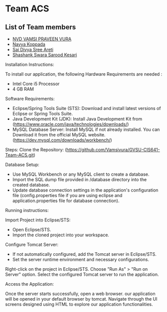 # Team ACS
## List of Team members

* [NVD VAMSI PRAVEEN VURA](https://github.com/Vamsivura/CIS641-HW2-Vamsivura)
* [Navya Koppada](https://github.com/NavyaKoppada/CIS641-HW2-Koppada "Navya Homework02 Page")
* [Sai Divya Sree Areti](https://github.com/Divyaareti0069/CIS641-HW2-Areti)
* [Shashank Swara Sarood Kesari](https://github.com/saroodshashank/CIS641-HW2-kesari)

Installation Instructions:

To install our application, the following Hardware Requirements are needed :
* Intel Core i5 Processor
* 4 GB RAM

Software Requirements:
* Eclipse/Spring Tools Suite (STS):
    Download and install latest versions of  Eclipse or Spring Tools Suite.
* Java Development Kit (JDK):
    Install Java Development Kit from (https://www.oracle.com/java/technologies/downloads/)
* MySQL Database Server:
    Install MySQL if not already installed. You can Download it from the official MySQL website.(https://dev.mysql.com/downloads/workbench/)

Steps:
Clone the Repository: (https://github.com/Vamsivura/GVSU-CIS641-Team-ACS.git)

Database Setup:

* Use MySQL Workbench or any MySQL client to create a database.
* Import the SQL dump file provided in /database directory into the created database.
* Update database connection settings in the application's configuration file (config.properties file if you are using eclipse and  application.properties file for database connection).

Running instructions:

Import Project into Eclipse/STS:

* Open Eclipse/STS.
* Import the cloned project into your workspace.

Configure Tomcat Server:

* If not automatically configured, add the Tomcat server in Eclipse/STS.
* Set the server runtime environment and necessary configurations.



Right-click on the project in Eclipse/STS.
Choose "Run As"  > "Run on Server" option.
Select the configured Tomcat server to run the application.

Access the Application:

Once the server starts successfully, open a web browser.
our application will be opened in your default browser by tomcat.
Navigate through the UI screens designed using HTML to explore our application functionalities.
